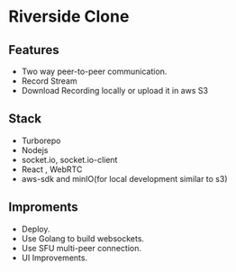# Riverside Clone

## Features 
 - Two way peer-to-peer communication.
 - Record Stream
 - Download Recording locally or upload it in aws S3

## Stack 
  - Turborepo
  - Nodejs 
  - socket.io, socket.io-client
  - React , WebRTC
  - aws-sdk and minIO(for local development similar to s3)

## Improments
  - Deploy.
  - Use Golang to build websockets.
  - Use SFU multi-peer connection.
  - UI Improvements.

